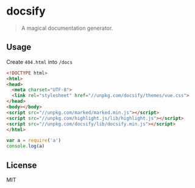# docsify
> A magical documentation generator.

## Usage
Create `404.html` into `/docs`

```html
<!DOCTYPE html>
<html>
<head>
  <meta charset="UTF-8">
  <link rel="stylesheet" href="//unpkg.com/docsify/themes/vue.css">
</head>
<body></body>
<script src="//unpkg.com/marked/marked.min.js"></script>
<script src="//unpkg.com/highlight.js/lib/highlight.js"></script>
<script src="//unpkg.com/docsify/lib/docsify.min.js"></script>
</html>
```

```javascript
var a = require('a')
console.log(a)
```

## License
MIT
